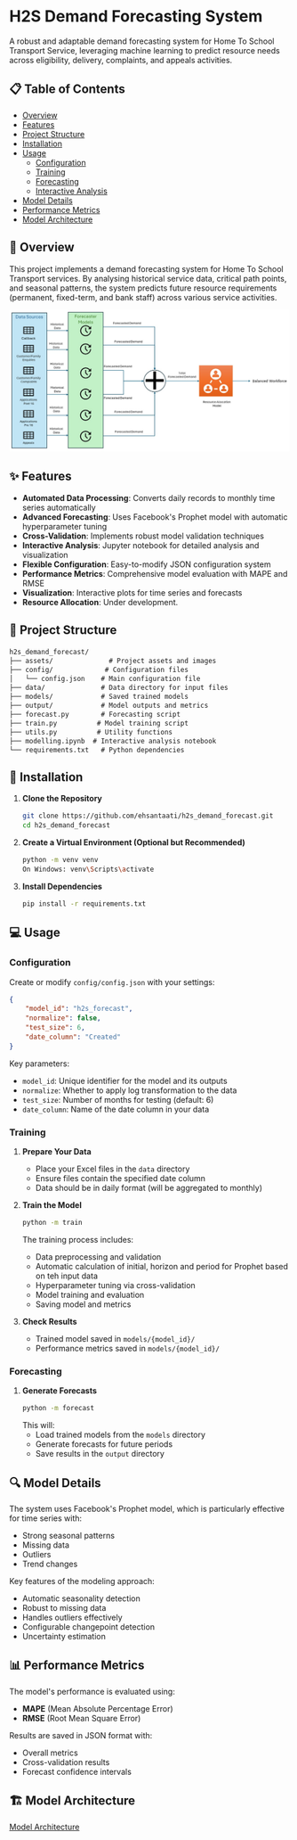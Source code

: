 # H2S Demand Forecasting System

A robust and adaptable demand forecasting system for Home To School Transport Service, leveraging machine learning to predict resource needs across eligibility, delivery, complaints, and appeals activities.

## 📋 Table of Contents
- [Overview](#overview)
- [Features](#features)
- [Project Structure](#project-structure)
- [Installation](#installation)
- [Usage](#usage)
  - [Configuration](#configuration)
  - [Training](#training)
  - [Forecasting](#forecasting)
  - [Interactive Analysis](#interactive-analysis)
- [Model Details](#model-details)
- [Performance Metrics](#performance-metrics)
- [Model Architecture](#model-architecture)

## 🎯 Overview

This project implements a demand forecasting system for Home To School Transport services. By analysing historical service data, critical path points, and seasonal patterns, the system predicts future resource requirements (permanent, fixed-term, and bank staff) across various service activities.

![Model Overview](assets/Model_Overview.jpg)

## ✨ Features

- **Automated Data Processing**: Converts daily records to monthly time series automatically
- **Advanced Forecasting**: Uses Facebook's Prophet model with automatic hyperparameter tuning
- **Cross-Validation**: Implements robust model validation techniques
- **Interactive Analysis**: Jupyter notebook for detailed analysis and visualization
- **Flexible Configuration**: Easy-to-modify JSON configuration system
- **Performance Metrics**: Comprehensive model evaluation with MAPE and RMSE
- **Visualization**: Interactive plots for time series and forecasts
- **Resource Allocation**: Under development.

## 📁 Project Structure

```
h2s_demand_forecast/
├── assets/              # Project assets and images
├── config/             # Configuration files
│   └── config.json    # Main configuration file
├── data/              # Data directory for input files
├── models/            # Saved trained models
├── output/            # Model outputs and metrics
├── forecast.py        # Forecasting script
├── train.py          # Model training script
├── utils.py          # Utility functions
├── modelling.ipynb  # Interactive analysis notebook
└── requirements.txt   # Python dependencies
```

## 🚀 Installation

1. **Clone the Repository**
   ```bash
   git clone https://github.com/ehsantaati/h2s_demand_forecast.git
   cd h2s_demand_forecast
   ```

2. **Create a Virtual Environment (Optional but Recommended)**
   ```bash
   python -m venv venv
   On Windows: venv\Scripts\activate
   ```

3. **Install Dependencies**
   ```bash
   pip install -r requirements.txt
   ```

## 💻 Usage

### Configuration

Create or modify `config/config.json` with your settings:

```json
{
    "model_id": "h2s_forecast",
    "normalize": false,
    "test_size": 6,
    "date_column": "Created"
}
```

Key parameters:
- `model_id`: Unique identifier for the model and its outputs
- `normalize`: Whether to apply log transformation to the data
- `test_size`: Number of months for testing (default: 6)
- `date_column`: Name of the date column in your data

### Training

1. **Prepare Your Data**
   - Place your Excel files in the `data` directory
   - Ensure files contain the specified date column
   - Data should be in daily format (will be aggregated to monthly)

2. **Train the Model**
   ```bash
   python -m train
   ```
   The training process includes:
   - Data preprocessing and validation
   - Automatic calculation of initial, horizon and period for Prophet based on teh input data
   - Hyperparameter tuning via cross-validation
   - Model training and evaluation
   - Saving model and metrics

3. **Check Results**
   - Trained model saved in `models/{model_id}/`
   - Performance metrics saved in `models/{model_id}/`

### Forecasting

1. **Generate Forecasts**
   ```bash
   python -m forecast
   ```
   This will:
   - Load trained models from the `models` directory
   - Generate forecasts for future periods
   - Save results in the `output` directory


## 🔍 Model Details

The system uses Facebook's Prophet model, which is particularly effective for time series with:
- Strong seasonal patterns
- Missing data
- Outliers
- Trend changes

Key features of the modeling approach:
- Automatic seasonality detection
- Robust to missing data
- Handles outliers effectively
- Configurable changepoint detection
- Uncertainty estimation

## 📊 Performance Metrics

The model's performance is evaluated using:
- **MAPE** (Mean Absolute Percentage Error)
- **RMSE** (Root Mean Square Error)

Results are saved in JSON format with:
- Overall metrics
- Cross-validation results
- Forecast confidence intervals

## 🏗️ Model Architecture
[Model Architecture](assets/flowchart.md)


